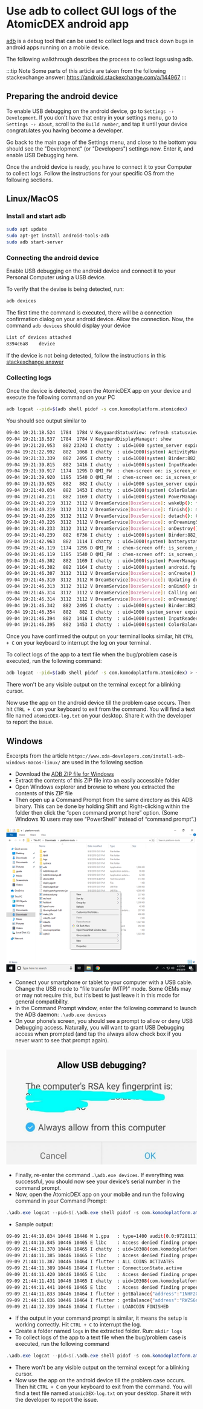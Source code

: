 # Use adb to collect GUI logs of the AtomicDEX android app

[adb](https://developer.android.com/studio/command-line/adb) is a debug tool that can be used to collect logs and track down bugs in android apps running on a mobile device.

The following walkthrough describes the process to collect logs using adb.

:::tip Note
Some parts of this article are taken from the following stackexchange answer: https://android.stackexchange.com/a/144967
:::

## Preparing the android device

To enable USB debugging on the android device, go to `Settings -› Development`. If you don't have that entry in your settings menu, go to `Settings -› About`, scroll to the `Build number`, and tap it until your device congratulates you having become a developer.

Go back to the main page of the Settings menu, and close to the bottom you should see the "Development" (or "Developers") settings now. Enter it, and enable USB Debugging here.

Once the android device is ready, you have to connect it to your Computer to collect logs. Follow the instructions for your specific OS from the following sections.

## Linux/MacOS

### Install and start adb

```bash
sudo apt update
sudo apt-get install android-tools-adb
sudo adb start-server
```

### Connecting the android device

Enable USB debugging on the android device and connect it to your Personal Computer using a USB device.

To verify that the devise is being detected, run:

```bash
adb devices
```

The first time the command is executed, there will be a connection confirmation dialog on your android device. Allow the connection. Now, the command `adb devices` should display your device

```bash
List of devices attached
8394c6a8	device
```

If the device is not being detected, follow the instructions in this [stackexchange answer](https://android.stackexchange.com/a/144967)

### Collecting logs

Once the device is detected, open the AtomicDEX app on your device and execute the following command on your PC

```bash
adb logcat --pid=$(adb shell pidof -s com.komodoplatform.atomicdex)
```

You should see output similar to

```bash
09-04 19:21:18.524  1784  1784 V KeyguardStatusView: refresh statusview showing:true
09-04 19:21:18.537  1784  1784 V KeyguardDisplayManager: show
09-04 19:21:20.953   882 23243 I chatty  : uid=1000 system_server expire 2 lines
09-04 19:21:22.992   882  1068 I chatty  : uid=1000(system) ActivityManager expire 1 line
09-04 19:21:33.339   882  2495 I chatty  : uid=1000(system) Binder:882_8 expire 1 line
09-04 19:21:39.815   882  1416 I chatty  : uid=1000(system) InputReader expire 5 lines
09-04 19:21:39.917  1174  1295 D QMI_FW  : chen-screen on: is_screen_off = 0
09-04 19:21:39.920  1195  1540 D QMI_FW  : chen-screen on: is_screen_off = 0
09-04 19:21:39.925   882   882 I chatty  : uid=1000 system_server expire 9 lines
09-04 19:21:40.034   882  1453 I chatty  : uid=1000(system) ColorBalanceThr expire 5 lines
09-04 19:21:40.211   882  1169 I chatty  : uid=1000(system) PowerManagerSer expire 21 lines
09-04 19:21:40.219  3112  3112 V DreamService[DozeService]: wakeUp(): fromSystem=true, mWaking=false, mFinished=false
09-04 19:21:40.219  3112  3112 V DreamService[DozeService]: finish(): mFinished=false
09-04 19:21:40.226  3112  3112 V DreamService[DozeService]: detach(): Calling onDreamingStopped()
09-04 19:21:40.226  3112  3112 V DreamService[DozeService]: onDreamingStopped()
09-04 19:21:40.233  3112  3112 V DreamService[DozeService]: onDestroy()
09-04 19:21:40.239   882  6736 I chatty  : uid=1000(system) Binder:882_15 expire 2 lines
09-04 19:21:42.963   882  1114 I chatty  : uid=1000(system) batterystats-wo expire 10 lines
09-04 19:21:46.119  1174  1295 D QMI_FW  : chen-screen off: is_screen_off = 1
09-04 19:21:46.119  1195  1540 D QMI_FW  : chen-screen off: is_screen_off = 1
09-04 19:21:46.302   882  1169 I chatty  : uid=1000(system) PowerManagerSer expire 44 lines
09-04 19:21:46.302   882  1164 I chatty  : uid=1000(system) android.fg expire 7 lines
09-04 19:21:46.307  3112  3112 V DreamService[DozeService]: onCreate()
09-04 19:21:46.310  3112  3112 W DreamService[DozeService]: Updating doze without a window token.
09-04 19:21:46.313  3112  3112 V DreamService[DozeService]: onBind() intent = Intent { act=android.service.dreams.DreamService flg=0x800000 cmp=com.oneplus.aod/com.oneplus.doze.DozeService }
09-04 19:21:46.314  3112  3112 V DreamService[DozeService]: Calling onDreamingStarted()
09-04 19:21:46.314  3112  3112 V DreamService[DozeService]: onDreamingStarted()
09-04 19:21:46.342   882  2495 I chatty  : uid=1000(system) Binder:882_8 expire 5 lines
09-04 19:21:46.354   882   882 I chatty  : uid=1000 system_server expire 49 lines
09-04 19:21:46.394   882  1416 I chatty  : uid=1000(system) InputReader expire 2 lines
09-04 19:21:46.395   882  1453 I chatty  : uid=1000(system) ColorBalanceThr expire 18 lines
```

Once you have confirmed the output on your terminal looks similar, hit `CTRL + C` on your keyboard to interrupt the log on your terminal.

To collect logs of the app to a text file when the bug/problem case is executed, run the following command:

```bash
adb logcat --pid=$(adb shell pidof -s com.komodoplatform.atomicdex) > ~/Desktop/atomicDEX-log.txt
```

There won't be any visible output on the terminal except for a blinking cursor.

Now use the app on the android device till the problem case occurs. Then hit `CTRL + C` on your keyboard to exit from the command. You will find a text file named `atomicDEX-log.txt` on your desktop. Share it with the developer to report the issue.

## Windows

Excerpts from the article `https://www.xda-developers.com/install-adb-windows-macos-linux/` are used in the following section

- Download the [ADB ZIP file for Windows](https://dl.google.com/android/repository/platform-tools-latest-windows.zip)
- Extract the contents of this ZIP file into an easily accessible folder
- Open Windows explorer and browse to where you extracted the contents of this ZIP file
- Then open up a Command Prompt from the same directory as this ADB binary. This can be done by holding Shift and Right-clicking within the folder then click the “open command prompt here” option. (Some Windows 10 users may see “PowerShell” instead of “command prompt”.)

<div style="clear: both; margin-top: 1rem; margin-bottom: 1rem; display: block;">

<img src="/power-shell.png">

</div>

- Connect your smartphone or tablet to your computer with a USB cable. Change the USB mode to “file transfer (MTP)” mode. Some OEMs may or may not require this, but it’s best to just leave it in this mode for general compatibility.
- In the Command Prompt window, enter the following command to launch the ADB daemon: `.\adb.exe devices`
- On your phone’s screen, you should see a prompt to allow or deny USB Debugging access. Naturally, you will want to grant USB Debugging access when prompted (and tap the always allow check box if you never want to see that prompt again).

<div style="clear: both; margin-top: 1rem; margin-bottom: 1rem; display: block;">

<img src="/allow-usb-debugging.png">

</div>

- Finally, re-enter the command `.\adb.exe devices`. If everything was successful, you should now see your device’s serial number in the command prompt.
- Now, open the AtomicDEX app on your mobile and run the following command in your Command Prompt:

```powershell
.\adb.exe logcat --pid=$(.\adb.exe shell pidof -s com.komodoplatform.atomicdex)
```

- Sample output:

```bash
09-09 21:44:10.834 10446 10446 W 1.gpu   : type=1400 audit(0.0:9728111): avc: denied { read } for name="u:object_r:vendor_default_prop:s0" dev="tmpfs" ino=22632 scontext=u:r:untrusted_app:s0:c52,c257,c512,c768 tcontext=u:object_r:vendor_default_prop:s0 tclass=file permissive=0
09-09 21:44:10.845 10446 10465 E libc    : Access denied finding property "vendor.debug.egl.swapinterval"
09-09 21:44:11.370 10446 10465 I chatty  : uid=10308(com.komodoplatform.atomicdex) 1.gpu identical 31 lines
09-09 21:44:11.385 10446 10465 E libc    : Access denied finding property "vendor.debug.egl.swapinterval"
09-09 21:44:11.387 10446 10464 I flutter : ALL COINS ACTIVATES
09-09 21:44:11.389 10446 10464 I flutter : ConnectionState.active
09-09 21:44:11.420 10446 10465 E libc    : Access denied finding property "vendor.debug.egl.swapinterval"
09-09 21:44:11.431 10446 10465 I chatty  : uid=10308(com.komodoplatform.atomicdex) 1.gpu identical 1 line
09-09 21:44:11.441 10446 10465 E libc    : Access denied finding property "vendor.debug.egl.swapinterval"
09-09 21:44:11.833 10446 10464 I flutter : getBalance{"address":"1NHF2GX8Fb9skXQdMGgRoGk9mH6tzSfqpV","balance":"0","coin":"BTC","locked_by_swaps":"0"}
09-09 21:44:11.836 10446 10464 I flutter : getBalance{"address":"RWZS6nQQrQxSpXmppSfYto5MXYZVdM4wZr","balance":"0","coin":"KMD","locked_by_swaps":"0"}
09-09 21:44:12.339 10446 10464 I flutter : LOADCOIN FINISHED
```

- If the output in your command prompt is similar, it means the setup is working correctly. Hit `CTRL + C` to interrupt the log.
- Create a folder named `logs` in the extracted folder. Run: `mkdir logs`
- To collect logs of the app to a text file when the bug/problem case is executed, run the following command

```powershell
.\adb.exe logcat --pid=$(.\adb.exe shell pidof -s com.komodoplatform.atomicdex) >  .\logs\atomicDEX-log.txt
```

- There won't be any visible output on the terminal except for a blinking cursor.
- Now use the app on the android device till the problem case occurs. Then hit `CTRL + C` on your keyboard to exit from the command. You will find a text file named `atomicDEX-log.txt` on your desktop. Share it with the developer to report the issue.
